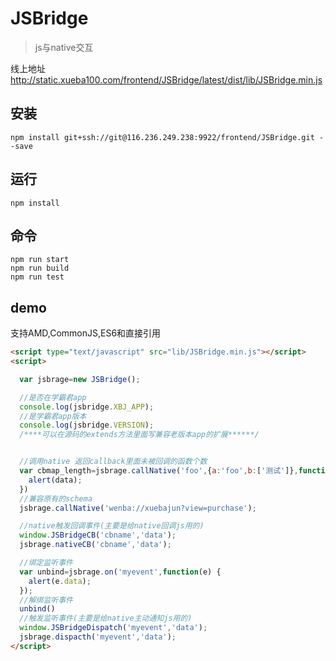 # JSBridge
> js与native交互

线上地址 http://static.xueba100.com/frontend/JSBridge/latest/dist/lib/JSBridge.min.js

## 安装

```
npm install git+ssh://git@116.236.249.238:9922/frontend/JSBridge.git --save
```

## 运行
```
npm install
```

## 命令

```
npm run start
npm run build
npm run test
```
## demo
支持AMD,CommonJS,ES6和直接引用
```html
<script type="text/javascript" src="lib/JSBridge.min.js"></script>
<script>

  var jsbrage=new JSBridge();

  //是否在学霸君app
  console.log(jsbridge.XBJ_APP);
  //是学霸君app版本
  console.log(jsbridge.VERSION);
  /****可以在源码的extends方法里面写兼容老版本app的扩展******/


  //调用native 返回callback里面未被回调的函数个数
  var cbmap_length=jsbrage.callNative('foo',{a:'foo',b:['测试']},function(data) {
    alert(data);
  })
  //兼容原有的schema
  jsbrage.callNative('wenba://xuebajun?view=purchase');

  //native触发回调事件(主要是给native回调js用的)
  window.JSBridgeCB('cbname','data');
  jsbrage.nativeCB('cbname','data');

  //绑定监听事件
  var unbind=jsbrage.on('myevent',function(e) {
    alert(e.data);
  });
  //解绑监听事件
  unbind()
  //触发监听事件(主要是给native主动通知js用的)
  window.JSBridgeDispatch('myevent','data');
  jsbrage.dispacth('myevent','data');
</script>
```
